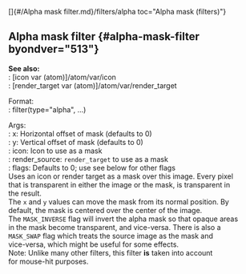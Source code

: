 []{#/Alpha mask filter.md}/filters/alpha toc="Alpha mask (filters)"}    
## Alpha mask filter {#alpha-mask-filter byondver="513"}    
**See also:**    
:   [icon var (atom)]/atom/var/icon    
:   [render_target var (atom)]/atom/var/render_target    
<!-- -->    
Format:    
:   filter(type=\"alpha\", \...)    
<!-- -->    
Args:    
:   x: Horizontal offset of mask (defaults to 0)    
:   y: Vertical offset of mask (defaults to 0)    
:   icon: Icon to use as a mask    
:   render_source: `render_target` to use as a mask    
:   flags: Defaults to 0; use see below for other flags    
Uses an icon or render target as a mask over this image. Every pixel    
that is transparent in either the image or the mask, is transparent in    
the result.    
The `x` and `y` values can move the mask from its normal position. By    
default, the mask is centered over the center of the image.    
The `MASK_INVERSE` flag will invert the alpha mask so that opaque areas    
in the mask become transparent, and vice-versa. There is also a    
`MASK_SWAP` flag which treats the source image as the mask and    
vice-versa, which might be useful for some effects.    
Note: Unlike many other filters, this filter **is** taken into account    
for mouse-hit purposes.  